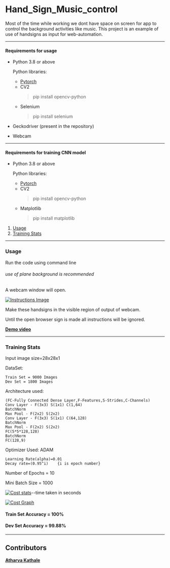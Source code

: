 # Hand_Sign_Music_control
Most of the time while working we dont have space on screen for app to control the background activities like music.
This project is an example of use of handsigns as input for web-automation.

---

#### Requirements for usage
* Python 3.8 or above

    Python libraries:
    * [Pytorch](https://pytorch.org/)
    * CV2
      > pip install opencv-python
    * Selenium
      > pip install selenium
* Geckodriver
(present in the repository)
* Webcam

---

#### Requirements for training CNN model
* Python 3.8 or above

    Python libraries:
    * [Pytorch](https://pytorch.org/)
    * CV2
      > pip install opencv-python
    * Matplotlib
      > pip install matplotlib
      
1. [Usage](#usage)
2. [Training Stats](#training-stats)

---


### Usage
Run the code using command line
###### use of plane background is recommended

A webcam window will open.

<a href="https://drive.google.com/file/d/1CpgfY4xAcSS2LlmuNEFIMoi_GkoPmGUY/view?usp=sharing"><img src="https://drive.google.com/uc?export=view&id=1CpgfY4xAcSS2LlmuNEFIMoi_GkoPmGUY" alt="Instructions Image"></a>
    

Make these handsigns in the visible region of output of webcam.

Until the open browser sign is made all instructions will be ignored.

<a href="https://drive.google.com/file/d/1qaKtV5Gom2dx8soXgI0vn_Ne4RITov_0/view?usp=sharing"><b>Demo video</b></a>

---

### Training Stats
Input image size=28x28x1

DataSet:

    Train Set = 9000 Images
    Dev Set = 1800 Images
Architecture used:

    (FC-Fully Connected Dense Layer,F-Features,S-Strides,C-Channels)
    Conv Layer - F(3x3) S(1x1) C(1,64)
    BatchNorm 
    Max Pool - F(2x2) S(2x2)
    Conv Layer - F(3x3) S(1x1) C(64,128)
    BatchNorm
    Max Pool - F(2x2) S(2x2)
    FC(5*5*128,128)
    BatchNorm
    FC(128,9)
Optimizer Used: ADAM

    Learning Rate(alpha)=0.01
    Decay rate=(0.95^i)    {i is epoch number}
Number of Epochs = 10

Mini Batch Size = 1000

<a href="https://drive.google.com/file/d/1cEbbeFhMenBc-5gItIvp-NSXY7pVVfOt/view?usp=sharing"><img src="https://drive.google.com/uc?export=view&id=1cEbbeFhMenBc-5gItIvp-NSXY7pVVfOt" alt="Cost stats"></a>--time taken in seconds


<a href="https://drive.google.com/file/d/1VrM64E5dJISVl9goOi5Pc8chZYsb4QVj/view?usp=sharing"><img src="https://drive.google.com/uc?export=view&id=1VrM64E5dJISVl9goOi5Pc8chZYsb4QVj" alt="Cost Graph"></a>

#### Train Set Accuracy = 100%

#### Dev Set Accuracy = 99.88% 


---


## Contributors
**[Atharva Kathale](https://github.com/Atharva-K12)**

